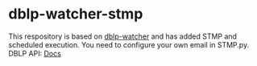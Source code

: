 # dblp-watcher-stmp
This respository is based on [dblp-watcher](https://github.com/beiyuouo/dblp-watcher/) and has added STMP and scheduled execution. 
You need to configure your own email in STMP.py.
DBLP API: [Docs](https://dblp.org/faq/How+to+use+the+dblp+search+API.html)
